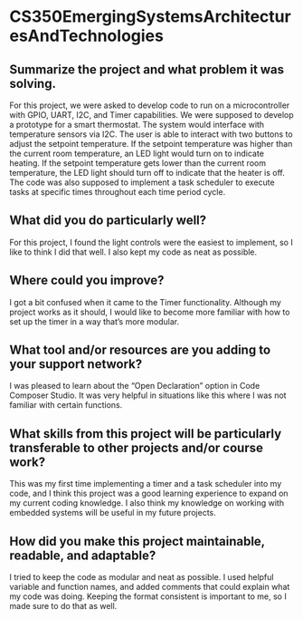 # CS350EmergingSystemsArchitecturesAndTechnologies

## Summarize the project and what problem it was solving.
For this project, we were asked to develop code to run on a microcontroller with GPIO, UART, I2C, and Timer capabilities. We were supposed to develop a prototype for a smart thermostat. The system would interface with temperature sensors via I2C. The user is able to interact with two buttons to adjust the setpoint temperature. If the setpoint temperature was higher than the current room temperature, an LED light would turn on to indicate heating. If the setpoint temperature gets lower than the current room temperature, the LED light should turn off to indicate that the heater is off. The code was also supposed to implement a task scheduler to execute tasks at specific times throughout each time period cycle. 

## What did you do particularly well?
For this project, I found the light controls were the easiest to implement, so I like to think I did that well. I also kept my code as neat as possible. 

 ## Where could you improve?
I got a bit confused when it came to the Timer functionality. Although my project works as it should, I would like to become more familiar with how to set up the timer in a way that’s more modular. 

## What tool and/or resources are you adding to your support network?
I was pleased to learn about the “Open Declaration” option in Code Composer Studio. It was very helpful in situations like this where I was not familiar with certain functions. 

## What skills from this project will be particularly transferable to other projects and/or course work?
This was my first time implementing a timer and a task scheduler into my code, and I think this project was a good learning experience to expand on my current coding knowledge. I also think my knowledge on working with embedded systems will be useful in my future projects. 

## How did you make this project maintainable, readable, and adaptable?
I tried to keep the code as modular and neat as possible. I used helpful variable and function names, and added comments that could explain what my code was doing. Keeping the format consistent is important to me, so I made sure to do that as well. 

